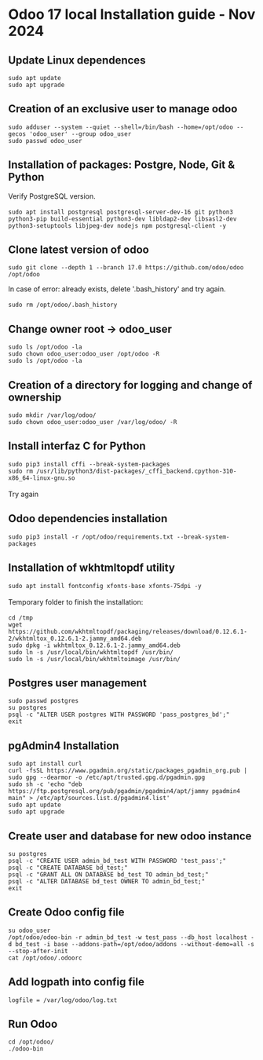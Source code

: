 # Odoo 17 local Installation guide - Nov 2024
## Update Linux dependences

`sudo apt update`<br>
`sudo apt upgrade`

## Creation of an exclusive user to manage odoo
`sudo adduser --system --quiet --shell=/bin/bash --home=/opt/odoo --gecos 'odoo_user' --group odoo_user`<br>
`sudo passwd odoo_user`

## Installation of packages: Postgre, Node, Git & Python<br>
Verify PostgreSQL version.<br><br>
`sudo apt install postgresql postgresql-server-dev-16 git python3 python3-pip build-essential python3-dev libldap2-dev libsasl2-dev python3-setuptools libjpeg-dev nodejs npm postgresql-client -y`

## Clone latest version of odoo
`sudo git clone --depth 1 --branch 17.0 https://github.com/odoo/odoo /opt/odoo`<br>

In case of error: already exists, delete '.bash_history' and try again.<br><br>
`sudo rm /opt/odoo/.bash_history`

## Change owner root -> odoo_user
`sudo ls /opt/odoo -la` <br>
`sudo chown odoo_user:odoo_user /opt/odoo -R`<br>
`sudo ls /opt/odoo -la`

## Creation of a directory for logging and change of ownership
`sudo mkdir /var/log/odoo/`<br>
`sudo chown odoo_user:odoo_user /var/log/odoo/ -R`

## Install interfaz C for Python
`sudo pip3 install cffi --break-system-packages`<br>
`sudo rm /usr/lib/python3/dist-packages/_cffi_backend.cpython-310-x86_64-linux-gnu.so`<br><br>
Try again

## Odoo dependencies installation
`sudo pip3 install -r /opt/odoo/requirements.txt --break-system-packages`

## Installation of wkhtmltopdf utility
`sudo apt install fontconfig xfonts-base xfonts-75dpi -y`<br><br>
Temporary folder to finish the installation:<br><br>
`cd /tmp`<br>
`wget https://github.com/wkhtmltopdf/packaging/releases/download/0.12.6.1-2/wkhtmltox_0.12.6.1-2.jammy_amd64.deb`<br>
`sudo dpkg -i wkhtmltox_0.12.6.1-2.jammy_amd64.deb`<br>
`sudo ln -s /usr/local/bin/wkhtmltopdf /usr/bin/`<br>
`sudo ln -s /usr/local/bin/wkhtmltoimage /usr/bin/`

## Postgres user management
`sudo passwd postgres`<br>
`su postgres`<br>
`psql -c "ALTER USER postgres WITH PASSWORD 'pass_postgres_bd';"`<br>
`exit`

## pgAdmin4 Installation
`sudo apt install curl`<br>
`curl -fsSL https://www.pgadmin.org/static/packages_pgadmin_org.pub | sudo gpg --dearmor -o /etc/apt/trusted.gpg.d/pgadmin.gpg`<br>
`sudo sh -c 'echo "deb https://ftp.postgresql.org/pub/pgadmin/pgadmin4/apt/jammy pgadmin4 main" > /etc/apt/sources.list.d/pgadmin4.list'`<br>
`sudo apt update`<br>
`sudo apt upgrade`<br>

## Create user and database for new odoo instance
`su postgres`<br>
`psql -c "CREATE USER admin_bd_test WITH PASSWORD 'test_pass';"`<br>
`psql -c "CREATE DATABASE bd_test;"`<br>
`psql -c "GRANT ALL ON DATABASE bd_test TO admin_bd_test;"`<br>
`psql -c "ALTER DATABASE bd_test OWNER TO admin_bd_test;"`<br>
`exit`

## Create Odoo config file
`su odoo_user`<br>
`/opt/odoo/odoo-bin -r admin_bd_test -w test_pass --db_host localhost -d bd_test -i base --addons-path=/opt/odoo/addons --without-demo=all -s --stop-after-init`<br>
`cat /opt/odoo/.odoorc`

## Add logpath into config file
`logfile = /var/log/odoo/log.txt`

## Run Odoo
`cd /opt/odoo/`<br>
`./odoo-bin`
